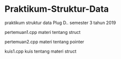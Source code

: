 # Praktikum-Struktur-Data
praktikum struktur data Plug D.. semester 3 tahun 2019

pertemuan1.cpp
materi tentang struct

pertemuan2.cpp
materi tentang pointer

kuis1.cpp
kuis tentang materi struct
